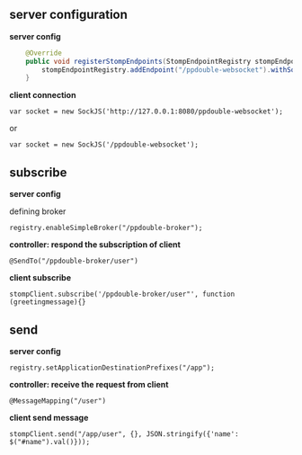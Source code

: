 ## server configuration
**server config**
```java
    @Override
    public void registerStompEndpoints(StompEndpointRegistry stompEndpointRegistry) {
        stompEndpointRegistry.addEndpoint("/ppdouble-websocket").withSockJS();
    }
```

**client connection**

`var socket = new SockJS('http://127.0.0.1:8080/ppdouble-websocket');`

or 

`var socket = new SockJS('/ppdouble-websocket');`

## subscribe

**server config**

defining broker 

`registry.enableSimpleBroker("/ppdouble-broker");`

**controller: respond the subscription of client**

`@SendTo("/ppdouble-broker/user")`

**client subscribe**

`stompClient.subscribe('/ppdouble-broker/user"', function (greetingmessage){}`

## send

**server config**

`registry.setApplicationDestinationPrefixes("/app");`

**controller: receive the request from client**

`@MessageMapping("/user")`

**client send message**

`stompClient.send("/app/user", {}, JSON.stringify({'name': $("#name").val()}));`